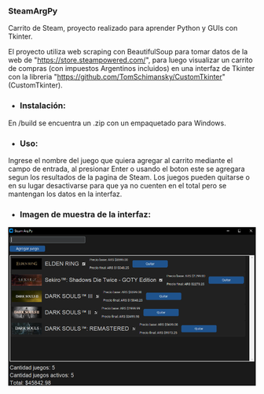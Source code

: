 ### SteamArgPy

Carrito de Steam, proyecto realizado para aprender Python y GUIs con Tkinter.

El proyecto utiliza web scraping con BeautifulSoup para tomar datos de la web de "https://store.steampowered.com/", para luego visualizar un carrito de compras (con impuestos Argentinos incluidos) en una interfaz de Tkinter con la libreria "https://github.com/TomSchimansky/CustomTkinter" (CustomTkinter).

- ### Instalación:
En /build se encuentra un .zip con un empaquetado para Windows.

- ### Uso:
Ingrese el nombre del juego que quiera agregar al carrito mediante el campo de entrada, al presionar Enter o usando el boton este se agregara segun los resultados de la pagina de Steam.
Los juegos pueden quitarse o en su lugar desactivarse para que ya no cuenten en el total pero se mantengan los datos en la interfaz.

- ### Imagen de muestra de la interfaz:

![](https://github.com/jpsq/SteamArgPy/blob/master/preview.png?raw=true)
###
